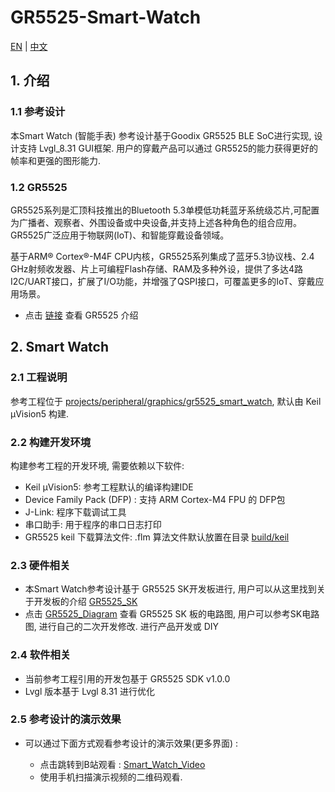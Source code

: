 # GR5525-Smart-Watch

[EN](README.md)   |  [中文](README_zh.md)


## 1. 介绍

### 1.1 参考设计

本Smart Watch (智能手表) 参考设计基于Goodix GR5525 BLE SoC进行实现, 设计支持 Lvgl_8.31  GUI框架. 用户的穿戴产品可以通过 GR5525的能力获得更好的帧率和更强的图形能力.


### 1.2 GR5525

GR5525系列是汇顶科技推出的Bluetooth 5.3单模低功耗蓝牙系统级芯片,可配置为广播者、观察者、外围设备或中央设备,并支持上述各种角色的组合应用。GR5525广泛应用于物联网(IoT)、和智能穿戴设备领域。

基于ARM® Cortex®-M4F CPU内核，GR5525系列集成了蓝牙5.3协议栈、2.4 GHz射频收发器、片上可编程Flash存储、RAM及多种外设，提供了多达4路I2C/UART接口，扩展了I/O功能，并增强了QSPI接口，可覆盖更多的IoT、穿戴应用场景。


- 点击 [链接](https://www.goodix.com/zh/product/connectivity/ble/gr5525) 查看 GR5525 介绍

## 2. Smart Watch

### 2.1 工程说明 

参考工程位于 [projects/peripheral/graphics/gr5525_smart_watch](projects/peripheral/graphics/gr5525_smart_watch), 默认由 Keil µVision5 构建. 


### 2.2 构建开发环境

 构建参考工程的开发环境, 需要依赖以下软件: 

- Keil µVision5: 参考工程默认的编译构建IDE
- Device Family Pack (DFP) : 支持 ARM Cortex-M4 FPU 的 DFP包
- J-Link: 程序下载调试工具
- 串口助手: 用于程序的串口日志打印
- GR5525 keil 下载算法文件:  .flm 算法文件默认放置在目录 [build/keil](build/keil)

### 2.3 硬件相关

- 本Smart Watch参考设计基于 GR5525 SK开发板进行,  用户可以从这里找到关于开发板的介绍  [GR5525_SK](https://www.goodix.com/zh/kit/gr5525_starter_kit)
- 点击 [GR5525_Diagram](https://www.goodix.com/zh/docview/GR5525-SK-BASIC-RevB_V1.0?objectId=351&objectType=document&version=541) 查看 GR5525 SK 板的电路图, 用户可以参考SK电路图, 进行自己的二次开发修改. 进行产品开发或 DIY 

### 2.4 软件相关

- 当前参考工程引用的开发包基于 GR5525 SDK v1.0.0
- Lvgl 版本基于 Lvgl 8.31 进行优化

### 2.5 参考设计的演示效果 

- 可以通过下面方式观看参考设计的演示效果(更多界面) :

  - 点击跳转到B站观看 : [Smart_Watch_Video](https://www.bilibili.com/video/BV1Re411X7P6/?share_source=copy_web&vd_source=253f7e2d634ff4f728c7e7bfa218f990)
  -  使用手机扫描演示视频的二维码观看. 

